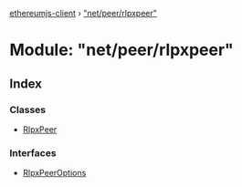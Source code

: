 [ethereumjs-client](../README.md) › ["net/peer/rlpxpeer"](_net_peer_rlpxpeer_.md)

# Module: "net/peer/rlpxpeer"

## Index

### Classes

- [RlpxPeer](../classes/_net_peer_rlpxpeer_.rlpxpeer.md)

### Interfaces

- [RlpxPeerOptions](../interfaces/_net_peer_rlpxpeer_.rlpxpeeroptions.md)
